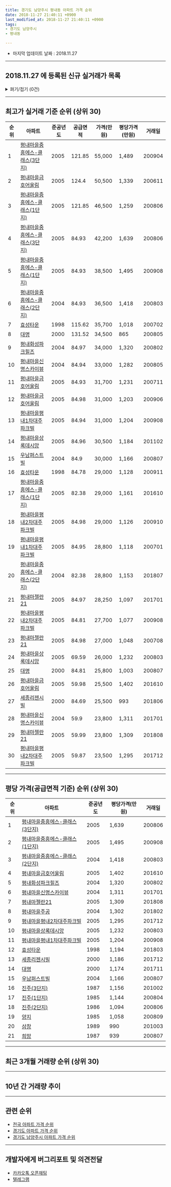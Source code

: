 ```yaml
---
title: 경기도 남양주시 평내동 아파트 가격 순위
date: 2018-11-27 21:40:11 +0900
last_modified_at: 2018-11-27 21:40:11 +0900
tags:
- 경기도 남양주시
- 평내동

---
```


* 마지막 업데이트 날짜 : 2018.11.27

---

## 2018.11.27 에 등록된 신규 실거래가 목록

<details>
<summary>펴기/접기 (0건)</summary>
<div markdown="1">

|아파트|준공년도|공급면적|가격(만원)|평당가격(만원)|거래일|
|---|---|---|---|---|---|
|없음||||||


</div>
</details>

---

## 최고가 실거래 기준 순위 (상위 30)


|순위|아파트|준공년도|공급면적|가격(만원)|평당가격(만원)|거래일|
|---|---|---|---|---|---|---|
|1|[평내마을중흥에스-클래스(3단지)](https://search.naver.com/search.naver?query=%EA%B2%BD%EA%B8%B0%EB%8F%84+%EB%82%A8%EC%96%91%EC%A3%BC%EC%8B%9C+%ED%8F%89%EB%82%B4%EB%8F%99+%ED%8F%89%EB%82%B4%EB%A7%88%EC%9D%84%EC%A4%91%ED%9D%A5%EC%97%90%EC%8A%A4-%ED%81%B4%EB%9E%98%EC%8A%A4%283%EB%8B%A8%EC%A7%80%29)|2005|121.85|55,000|1,489|200904|
|2|[평내마을금호어울림](https://search.naver.com/search.naver?query=%EA%B2%BD%EA%B8%B0%EB%8F%84+%EB%82%A8%EC%96%91%EC%A3%BC%EC%8B%9C+%ED%8F%89%EB%82%B4%EB%8F%99+%ED%8F%89%EB%82%B4%EB%A7%88%EC%9D%84%EA%B8%88%ED%98%B8%EC%96%B4%EC%9A%B8%EB%A6%BC)|2005|124.4|50,500|1,339|200611|
|3|[평내마을중흥에스-클래스(1단지)](https://search.naver.com/search.naver?query=%EA%B2%BD%EA%B8%B0%EB%8F%84+%EB%82%A8%EC%96%91%EC%A3%BC%EC%8B%9C+%ED%8F%89%EB%82%B4%EB%8F%99+%ED%8F%89%EB%82%B4%EB%A7%88%EC%9D%84%EC%A4%91%ED%9D%A5%EC%97%90%EC%8A%A4-%ED%81%B4%EB%9E%98%EC%8A%A4%281%EB%8B%A8%EC%A7%80%29)|2005|121.85|46,500|1,259|200806|
|4|[평내마을중흥에스-클래스(3단지)](https://search.naver.com/search.naver?query=%EA%B2%BD%EA%B8%B0%EB%8F%84+%EB%82%A8%EC%96%91%EC%A3%BC%EC%8B%9C+%ED%8F%89%EB%82%B4%EB%8F%99+%ED%8F%89%EB%82%B4%EB%A7%88%EC%9D%84%EC%A4%91%ED%9D%A5%EC%97%90%EC%8A%A4-%ED%81%B4%EB%9E%98%EC%8A%A4%283%EB%8B%A8%EC%A7%80%29)|2005|84.93|42,200|1,639|200806|
|5|[평내마을중흥에스-클래스(1단지)](https://search.naver.com/search.naver?query=%EA%B2%BD%EA%B8%B0%EB%8F%84+%EB%82%A8%EC%96%91%EC%A3%BC%EC%8B%9C+%ED%8F%89%EB%82%B4%EB%8F%99+%ED%8F%89%EB%82%B4%EB%A7%88%EC%9D%84%EC%A4%91%ED%9D%A5%EC%97%90%EC%8A%A4-%ED%81%B4%EB%9E%98%EC%8A%A4%281%EB%8B%A8%EC%A7%80%29)|2005|84.93|38,500|1,495|200908|
|6|[평내마을중흥에스-클래스(2단지)](https://search.naver.com/search.naver?query=%EA%B2%BD%EA%B8%B0%EB%8F%84+%EB%82%A8%EC%96%91%EC%A3%BC%EC%8B%9C+%ED%8F%89%EB%82%B4%EB%8F%99+%ED%8F%89%EB%82%B4%EB%A7%88%EC%9D%84%EC%A4%91%ED%9D%A5%EC%97%90%EC%8A%A4-%ED%81%B4%EB%9E%98%EC%8A%A4%282%EB%8B%A8%EC%A7%80%29)|2004|84.93|36,500|1,418|200803|
|7|[효성타운](https://search.naver.com/search.naver?query=%EA%B2%BD%EA%B8%B0%EB%8F%84+%EB%82%A8%EC%96%91%EC%A3%BC%EC%8B%9C+%ED%8F%89%EB%82%B4%EB%8F%99+%ED%9A%A8%EC%84%B1%ED%83%80%EC%9A%B4)|1998|115.62|35,700|1,018|200702|
|8|[대명](https://search.naver.com/search.naver?query=%EA%B2%BD%EA%B8%B0%EB%8F%84+%EB%82%A8%EC%96%91%EC%A3%BC%EC%8B%9C+%ED%8F%89%EB%82%B4%EB%8F%99+%EB%8C%80%EB%AA%85)|2000|131.52|34,500|865|200805|
|9|[평내화성파크힐즈](https://search.naver.com/search.naver?query=%EA%B2%BD%EA%B8%B0%EB%8F%84+%EB%82%A8%EC%96%91%EC%A3%BC%EC%8B%9C+%ED%8F%89%EB%82%B4%EB%8F%99+%ED%8F%89%EB%82%B4%ED%99%94%EC%84%B1%ED%8C%8C%ED%81%AC%ED%9E%90%EC%A6%88)|2004|84.97|34,000|1,320|200802|
|10|[평내마을신명스카이뷰](https://search.naver.com/search.naver?query=%EA%B2%BD%EA%B8%B0%EB%8F%84+%EB%82%A8%EC%96%91%EC%A3%BC%EC%8B%9C+%ED%8F%89%EB%82%B4%EB%8F%99+%ED%8F%89%EB%82%B4%EB%A7%88%EC%9D%84%EC%8B%A0%EB%AA%85%EC%8A%A4%EC%B9%B4%EC%9D%B4%EB%B7%B0)|2004|84.94|33,000|1,282|200805|
|11|[평내마을금호어울림](https://search.naver.com/search.naver?query=%EA%B2%BD%EA%B8%B0%EB%8F%84+%EB%82%A8%EC%96%91%EC%A3%BC%EC%8B%9C+%ED%8F%89%EB%82%B4%EB%8F%99+%ED%8F%89%EB%82%B4%EB%A7%88%EC%9D%84%EA%B8%88%ED%98%B8%EC%96%B4%EC%9A%B8%EB%A6%BC)|2005|84.93|31,700|1,231|200711|
|12|[평내마을금호어울림](https://search.naver.com/search.naver?query=%EA%B2%BD%EA%B8%B0%EB%8F%84+%EB%82%A8%EC%96%91%EC%A3%BC%EC%8B%9C+%ED%8F%89%EB%82%B4%EB%8F%99+%ED%8F%89%EB%82%B4%EB%A7%88%EC%9D%84%EA%B8%88%ED%98%B8%EC%96%B4%EC%9A%B8%EB%A6%BC)|2005|84.98|31,000|1,203|200906|
|13|[평내마을평내1차대주파크빌](https://search.naver.com/search.naver?query=%EA%B2%BD%EA%B8%B0%EB%8F%84+%EB%82%A8%EC%96%91%EC%A3%BC%EC%8B%9C+%ED%8F%89%EB%82%B4%EB%8F%99+%ED%8F%89%EB%82%B4%EB%A7%88%EC%9D%84%ED%8F%89%EB%82%B41%EC%B0%A8%EB%8C%80%EC%A3%BC%ED%8C%8C%ED%81%AC%EB%B9%8C)|2005|84.94|31,000|1,204|200908|
|14|[평내마을상록데시앙](https://search.naver.com/search.naver?query=%EA%B2%BD%EA%B8%B0%EB%8F%84+%EB%82%A8%EC%96%91%EC%A3%BC%EC%8B%9C+%ED%8F%89%EB%82%B4%EB%8F%99+%ED%8F%89%EB%82%B4%EB%A7%88%EC%9D%84%EC%83%81%EB%A1%9D%EB%8D%B0%EC%8B%9C%EC%95%99)|2005|84.96|30,500|1,184|201102|
|15|[우남퍼스트빌](https://search.naver.com/search.naver?query=%EA%B2%BD%EA%B8%B0%EB%8F%84+%EB%82%A8%EC%96%91%EC%A3%BC%EC%8B%9C+%ED%8F%89%EB%82%B4%EB%8F%99+%EC%9A%B0%EB%82%A8%ED%8D%BC%EC%8A%A4%ED%8A%B8%EB%B9%8C)|2004|84.9|30,000|1,166|200807|
|16|[효성타운](https://search.naver.com/search.naver?query=%EA%B2%BD%EA%B8%B0%EB%8F%84+%EB%82%A8%EC%96%91%EC%A3%BC%EC%8B%9C+%ED%8F%89%EB%82%B4%EB%8F%99+%ED%9A%A8%EC%84%B1%ED%83%80%EC%9A%B4)|1998|84.78|29,000|1,128|200911|
|17|[평내마을중흥에스-클래스(1단지)](https://search.naver.com/search.naver?query=%EA%B2%BD%EA%B8%B0%EB%8F%84+%EB%82%A8%EC%96%91%EC%A3%BC%EC%8B%9C+%ED%8F%89%EB%82%B4%EB%8F%99+%ED%8F%89%EB%82%B4%EB%A7%88%EC%9D%84%EC%A4%91%ED%9D%A5%EC%97%90%EC%8A%A4-%ED%81%B4%EB%9E%98%EC%8A%A4%281%EB%8B%A8%EC%A7%80%29)|2005|82.38|29,000|1,161|201610|
|18|[평내마을평내2차대주파크빌](https://search.naver.com/search.naver?query=%EA%B2%BD%EA%B8%B0%EB%8F%84+%EB%82%A8%EC%96%91%EC%A3%BC%EC%8B%9C+%ED%8F%89%EB%82%B4%EB%8F%99+%ED%8F%89%EB%82%B4%EB%A7%88%EC%9D%84%ED%8F%89%EB%82%B42%EC%B0%A8%EB%8C%80%EC%A3%BC%ED%8C%8C%ED%81%AC%EB%B9%8C)|2005|84.98|29,000|1,126|200910|
|19|[평내마을평내1차대주파크빌](https://search.naver.com/search.naver?query=%EA%B2%BD%EA%B8%B0%EB%8F%84+%EB%82%A8%EC%96%91%EC%A3%BC%EC%8B%9C+%ED%8F%89%EB%82%B4%EB%8F%99+%ED%8F%89%EB%82%B4%EB%A7%88%EC%9D%84%ED%8F%89%EB%82%B41%EC%B0%A8%EB%8C%80%EC%A3%BC%ED%8C%8C%ED%81%AC%EB%B9%8C)|2005|84.95|28,800|1,118|200701|
|20|[평내마을중흥에스-클래스(2단지)](https://search.naver.com/search.naver?query=%EA%B2%BD%EA%B8%B0%EB%8F%84+%EB%82%A8%EC%96%91%EC%A3%BC%EC%8B%9C+%ED%8F%89%EB%82%B4%EB%8F%99+%ED%8F%89%EB%82%B4%EB%A7%88%EC%9D%84%EC%A4%91%ED%9D%A5%EC%97%90%EC%8A%A4-%ED%81%B4%EB%9E%98%EC%8A%A4%282%EB%8B%A8%EC%A7%80%29)|2004|82.38|28,800|1,153|201807|
|21|[평내마젤란21](https://search.naver.com/search.naver?query=%EA%B2%BD%EA%B8%B0%EB%8F%84+%EB%82%A8%EC%96%91%EC%A3%BC%EC%8B%9C+%ED%8F%89%EB%82%B4%EB%8F%99+%ED%8F%89%EB%82%B4%EB%A7%88%EC%A0%A4%EB%9E%8021)|2005|84.97|28,250|1,097|201701|
|22|[평내마을평내2차대주파크빌](https://search.naver.com/search.naver?query=%EA%B2%BD%EA%B8%B0%EB%8F%84+%EB%82%A8%EC%96%91%EC%A3%BC%EC%8B%9C+%ED%8F%89%EB%82%B4%EB%8F%99+%ED%8F%89%EB%82%B4%EB%A7%88%EC%9D%84%ED%8F%89%EB%82%B42%EC%B0%A8%EB%8C%80%EC%A3%BC%ED%8C%8C%ED%81%AC%EB%B9%8C)|2005|84.81|27,700|1,077|200908|
|23|[평내마젤란21](https://search.naver.com/search.naver?query=%EA%B2%BD%EA%B8%B0%EB%8F%84+%EB%82%A8%EC%96%91%EC%A3%BC%EC%8B%9C+%ED%8F%89%EB%82%B4%EB%8F%99+%ED%8F%89%EB%82%B4%EB%A7%88%EC%A0%A4%EB%9E%8021)|2005|84.98|27,000|1,048|200708|
|24|[평내마을상록데시앙](https://search.naver.com/search.naver?query=%EA%B2%BD%EA%B8%B0%EB%8F%84+%EB%82%A8%EC%96%91%EC%A3%BC%EC%8B%9C+%ED%8F%89%EB%82%B4%EB%8F%99+%ED%8F%89%EB%82%B4%EB%A7%88%EC%9D%84%EC%83%81%EB%A1%9D%EB%8D%B0%EC%8B%9C%EC%95%99)|2005|69.59|26,000|1,232|200803|
|25|[대명](https://search.naver.com/search.naver?query=%EA%B2%BD%EA%B8%B0%EB%8F%84+%EB%82%A8%EC%96%91%EC%A3%BC%EC%8B%9C+%ED%8F%89%EB%82%B4%EB%8F%99+%EB%8C%80%EB%AA%85)|2000|84.81|25,800|1,003|200807|
|26|[평내마을금호어울림](https://search.naver.com/search.naver?query=%EA%B2%BD%EA%B8%B0%EB%8F%84+%EB%82%A8%EC%96%91%EC%A3%BC%EC%8B%9C+%ED%8F%89%EB%82%B4%EB%8F%99+%ED%8F%89%EB%82%B4%EB%A7%88%EC%9D%84%EA%B8%88%ED%98%B8%EC%96%B4%EC%9A%B8%EB%A6%BC)|2005|59.98|25,500|1,402|201610|
|27|[세종리젠시빌](https://search.naver.com/search.naver?query=%EA%B2%BD%EA%B8%B0%EB%8F%84+%EB%82%A8%EC%96%91%EC%A3%BC%EC%8B%9C+%ED%8F%89%EB%82%B4%EB%8F%99+%EC%84%B8%EC%A2%85%EB%A6%AC%EC%A0%A0%EC%8B%9C%EB%B9%8C)|2000|84.69|25,500|993|201806|
|28|[평내마을신명스카이뷰](https://search.naver.com/search.naver?query=%EA%B2%BD%EA%B8%B0%EB%8F%84+%EB%82%A8%EC%96%91%EC%A3%BC%EC%8B%9C+%ED%8F%89%EB%82%B4%EB%8F%99+%ED%8F%89%EB%82%B4%EB%A7%88%EC%9D%84%EC%8B%A0%EB%AA%85%EC%8A%A4%EC%B9%B4%EC%9D%B4%EB%B7%B0)|2004|59.9|23,800|1,311|201701|
|29|[평내마젤란21](https://search.naver.com/search.naver?query=%EA%B2%BD%EA%B8%B0%EB%8F%84+%EB%82%A8%EC%96%91%EC%A3%BC%EC%8B%9C+%ED%8F%89%EB%82%B4%EB%8F%99+%ED%8F%89%EB%82%B4%EB%A7%88%EC%A0%A4%EB%9E%8021)|2005|59.99|23,800|1,309|201808|
|30|[평내마을평내2차대주파크빌](https://search.naver.com/search.naver?query=%EA%B2%BD%EA%B8%B0%EB%8F%84+%EB%82%A8%EC%96%91%EC%A3%BC%EC%8B%9C+%ED%8F%89%EB%82%B4%EB%8F%99+%ED%8F%89%EB%82%B4%EB%A7%88%EC%9D%84%ED%8F%89%EB%82%B42%EC%B0%A8%EB%8C%80%EC%A3%BC%ED%8C%8C%ED%81%AC%EB%B9%8C)|2005|59.87|23,500|1,295|201712|


---

## 평당 가격(공급면적 기준) 순위 (상위 30)


|순위|아파트|준공년도|평당가격(만원)|거래일|
|---|---|---|---|---|
|1|[평내마을중흥에스-클래스(3단지)](https://search.naver.com/search.naver?query=%EA%B2%BD%EA%B8%B0%EB%8F%84+%EB%82%A8%EC%96%91%EC%A3%BC%EC%8B%9C+%ED%8F%89%EB%82%B4%EB%8F%99+%ED%8F%89%EB%82%B4%EB%A7%88%EC%9D%84%EC%A4%91%ED%9D%A5%EC%97%90%EC%8A%A4-%ED%81%B4%EB%9E%98%EC%8A%A4%283%EB%8B%A8%EC%A7%80%29)|2005|1,639|200806|
|2|[평내마을중흥에스-클래스(1단지)](https://search.naver.com/search.naver?query=%EA%B2%BD%EA%B8%B0%EB%8F%84+%EB%82%A8%EC%96%91%EC%A3%BC%EC%8B%9C+%ED%8F%89%EB%82%B4%EB%8F%99+%ED%8F%89%EB%82%B4%EB%A7%88%EC%9D%84%EC%A4%91%ED%9D%A5%EC%97%90%EC%8A%A4-%ED%81%B4%EB%9E%98%EC%8A%A4%281%EB%8B%A8%EC%A7%80%29)|2005|1,495|200908|
|3|[평내마을중흥에스-클래스(2단지)](https://search.naver.com/search.naver?query=%EA%B2%BD%EA%B8%B0%EB%8F%84+%EB%82%A8%EC%96%91%EC%A3%BC%EC%8B%9C+%ED%8F%89%EB%82%B4%EB%8F%99+%ED%8F%89%EB%82%B4%EB%A7%88%EC%9D%84%EC%A4%91%ED%9D%A5%EC%97%90%EC%8A%A4-%ED%81%B4%EB%9E%98%EC%8A%A4%282%EB%8B%A8%EC%A7%80%29)|2004|1,418|200803|
|4|[평내마을금호어울림](https://search.naver.com/search.naver?query=%EA%B2%BD%EA%B8%B0%EB%8F%84+%EB%82%A8%EC%96%91%EC%A3%BC%EC%8B%9C+%ED%8F%89%EB%82%B4%EB%8F%99+%ED%8F%89%EB%82%B4%EB%A7%88%EC%9D%84%EA%B8%88%ED%98%B8%EC%96%B4%EC%9A%B8%EB%A6%BC)|2005|1,402|201610|
|5|[평내화성파크힐즈](https://search.naver.com/search.naver?query=%EA%B2%BD%EA%B8%B0%EB%8F%84+%EB%82%A8%EC%96%91%EC%A3%BC%EC%8B%9C+%ED%8F%89%EB%82%B4%EB%8F%99+%ED%8F%89%EB%82%B4%ED%99%94%EC%84%B1%ED%8C%8C%ED%81%AC%ED%9E%90%EC%A6%88)|2004|1,320|200802|
|6|[평내마을신명스카이뷰](https://search.naver.com/search.naver?query=%EA%B2%BD%EA%B8%B0%EB%8F%84+%EB%82%A8%EC%96%91%EC%A3%BC%EC%8B%9C+%ED%8F%89%EB%82%B4%EB%8F%99+%ED%8F%89%EB%82%B4%EB%A7%88%EC%9D%84%EC%8B%A0%EB%AA%85%EC%8A%A4%EC%B9%B4%EC%9D%B4%EB%B7%B0)|2004|1,311|201701|
|7|[평내마젤란21](https://search.naver.com/search.naver?query=%EA%B2%BD%EA%B8%B0%EB%8F%84+%EB%82%A8%EC%96%91%EC%A3%BC%EC%8B%9C+%ED%8F%89%EB%82%B4%EB%8F%99+%ED%8F%89%EB%82%B4%EB%A7%88%EC%A0%A4%EB%9E%8021)|2005|1,309|201808|
|8|[평내마을주공](https://search.naver.com/search.naver?query=%EA%B2%BD%EA%B8%B0%EB%8F%84+%EB%82%A8%EC%96%91%EC%A3%BC%EC%8B%9C+%ED%8F%89%EB%82%B4%EB%8F%99+%ED%8F%89%EB%82%B4%EB%A7%88%EC%9D%84%EC%A3%BC%EA%B3%B5)|2004|1,302|201802|
|9|[평내마을평내2차대주파크빌](https://search.naver.com/search.naver?query=%EA%B2%BD%EA%B8%B0%EB%8F%84+%EB%82%A8%EC%96%91%EC%A3%BC%EC%8B%9C+%ED%8F%89%EB%82%B4%EB%8F%99+%ED%8F%89%EB%82%B4%EB%A7%88%EC%9D%84%ED%8F%89%EB%82%B42%EC%B0%A8%EB%8C%80%EC%A3%BC%ED%8C%8C%ED%81%AC%EB%B9%8C)|2005|1,295|201712|
|10|[평내마을상록데시앙](https://search.naver.com/search.naver?query=%EA%B2%BD%EA%B8%B0%EB%8F%84+%EB%82%A8%EC%96%91%EC%A3%BC%EC%8B%9C+%ED%8F%89%EB%82%B4%EB%8F%99+%ED%8F%89%EB%82%B4%EB%A7%88%EC%9D%84%EC%83%81%EB%A1%9D%EB%8D%B0%EC%8B%9C%EC%95%99)|2005|1,232|200803|
|11|[평내마을평내1차대주파크빌](https://search.naver.com/search.naver?query=%EA%B2%BD%EA%B8%B0%EB%8F%84+%EB%82%A8%EC%96%91%EC%A3%BC%EC%8B%9C+%ED%8F%89%EB%82%B4%EB%8F%99+%ED%8F%89%EB%82%B4%EB%A7%88%EC%9D%84%ED%8F%89%EB%82%B41%EC%B0%A8%EB%8C%80%EC%A3%BC%ED%8C%8C%ED%81%AC%EB%B9%8C)|2005|1,204|200908|
|12|[효성타운](https://search.naver.com/search.naver?query=%EA%B2%BD%EA%B8%B0%EB%8F%84+%EB%82%A8%EC%96%91%EC%A3%BC%EC%8B%9C+%ED%8F%89%EB%82%B4%EB%8F%99+%ED%9A%A8%EC%84%B1%ED%83%80%EC%9A%B4)|1998|1,194|201803|
|13|[세종리젠시빌](https://search.naver.com/search.naver?query=%EA%B2%BD%EA%B8%B0%EB%8F%84+%EB%82%A8%EC%96%91%EC%A3%BC%EC%8B%9C+%ED%8F%89%EB%82%B4%EB%8F%99+%EC%84%B8%EC%A2%85%EB%A6%AC%EC%A0%A0%EC%8B%9C%EB%B9%8C)|2000|1,186|201712|
|14|[대명](https://search.naver.com/search.naver?query=%EA%B2%BD%EA%B8%B0%EB%8F%84+%EB%82%A8%EC%96%91%EC%A3%BC%EC%8B%9C+%ED%8F%89%EB%82%B4%EB%8F%99+%EB%8C%80%EB%AA%85)|2000|1,174|201711|
|15|[우남퍼스트빌](https://search.naver.com/search.naver?query=%EA%B2%BD%EA%B8%B0%EB%8F%84+%EB%82%A8%EC%96%91%EC%A3%BC%EC%8B%9C+%ED%8F%89%EB%82%B4%EB%8F%99+%EC%9A%B0%EB%82%A8%ED%8D%BC%EC%8A%A4%ED%8A%B8%EB%B9%8C)|2004|1,166|200807|
|16|[진주(3단지)](https://search.naver.com/search.naver?query=%EA%B2%BD%EA%B8%B0%EB%8F%84+%EB%82%A8%EC%96%91%EC%A3%BC%EC%8B%9C+%ED%8F%89%EB%82%B4%EB%8F%99+%EC%A7%84%EC%A3%BC%283%EB%8B%A8%EC%A7%80%29)|1987|1,156|201002|
|17|[진주(1단지)](https://search.naver.com/search.naver?query=%EA%B2%BD%EA%B8%B0%EB%8F%84+%EB%82%A8%EC%96%91%EC%A3%BC%EC%8B%9C+%ED%8F%89%EB%82%B4%EB%8F%99+%EC%A7%84%EC%A3%BC%281%EB%8B%A8%EC%A7%80%29)|1985|1,144|200804|
|18|[진주(2단지)](https://search.naver.com/search.naver?query=%EA%B2%BD%EA%B8%B0%EB%8F%84+%EB%82%A8%EC%96%91%EC%A3%BC%EC%8B%9C+%ED%8F%89%EB%82%B4%EB%8F%99+%EC%A7%84%EC%A3%BC%282%EB%8B%A8%EC%A7%80%29)|1986|1,094|200806|
|19|[양지](https://search.naver.com/search.naver?query=%EA%B2%BD%EA%B8%B0%EB%8F%84+%EB%82%A8%EC%96%91%EC%A3%BC%EC%8B%9C+%ED%8F%89%EB%82%B4%EB%8F%99+%EC%96%91%EC%A7%80)|1985|1,058|200809|
|20|[삼창](https://search.naver.com/search.naver?query=%EA%B2%BD%EA%B8%B0%EB%8F%84+%EB%82%A8%EC%96%91%EC%A3%BC%EC%8B%9C+%ED%8F%89%EB%82%B4%EB%8F%99+%EC%82%BC%EC%B0%BD)|1989|990|201003|
|21|[희망](https://search.naver.com/search.naver?query=%EA%B2%BD%EA%B8%B0%EB%8F%84+%EB%82%A8%EC%96%91%EC%A3%BC%EC%8B%9C+%ED%8F%89%EB%82%B4%EB%8F%99+%ED%9D%AC%EB%A7%9D)|1987|939|200807|


---

## 최근 3개월 거래량 순위 (상위 30)


<div style="width:100%;">
    <canvas id="deal_count_ranking" height="260"></canvas>
</div>


<script>
new Chart(document.getElementById("deal_count_ranking"), {
    type: 'horizontalBar',
    data: {
        labels: ['삼창', '진주(3단지)', '평내마을중흥에스-클래스(1단지)', '평내마을주공', '평내마을금호어울림', '평내마을중흥에스-클래스(3단지)', '평내마을신명스카이뷰', '진주(1단지)', '진주(2단지)', '평내마을평내2차대주파크빌', '평내마을상록데시앙', '평내마을평내1차대주파크빌', '평내마젤란21', '효성타운', '양지', '대명', '평내마을중흥에스-클래스(2단지)', '세종리젠시빌', '우남퍼스트빌', '평내화성파크힐즈'],
        datasets: [{
            label: '실거래 수',
            data: [46, 19, 16, 11, 10, 10, 9, 9, 8, 8, 8, 7, 5, 4, 4, 2, 2, 2, 2, 1],
            borderColor: "rgba(255, 0, 128, 1)",
            backgroundColor: "rgba(255, 0, 128, 0.5)",
            fill: false,
        }]
    },
    options: {
        responsive: true,
        title: {
            display: true,
            text: '최근 3개월 거래량 순위'
        },
        tooltips: {
            mode: 'index',
            intersect: false,
            callbacks: {
                title: function(tooltipItems, data) {
                    return "실거래 수:";
                },
                label: function(tooltipItem, data) {
                    return data.labels[tooltipItem.index] + ": " + tooltipItem.xLabel;
                }
            }
        },
        hover: {
            mode: 'nearest',
            intersect: true
        },
        scales: {
            xAxes: [{
                display: true,
                scaleLabel: {
                    display: true,
                    labelString: '실거래 수'
                },
                ticks: {
                    suggestedMin: 0,
                }
            }],
            yAxes: [{
                display: true,
                ticks: {
                    autoSkip: false,
                    callback: function(value, index, values) {
                        if (value.length > 10)
                            return value.substr(0, 8) + "...";
                        else
                            return value;
                    }
                },
                scaleLabel: {
                    display: false,
                }
            }]
        }
    }
});

</script>


---

## 10년 간 거래량 추이


<div style="width:100%;">
    <canvas id="deal_progress" height="300"></canvas>
</div>

<script>
new Chart(document.getElementById("deal_progress"), {
    type: 'line',
    data: {
        labels: ['200811','200812','200901','200902','200903','200904','200905','200906','200907','200908','200909','200910','200911','200912','201001','201002','201003','201004','201005','201006','201007','201008','201009','201010','201011','201012','201101','201102','201103','201104','201105','201106','201107','201108','201109','201110','201111','201112','201201','201202','201203','201204','201205','201206','201207','201208','201209','201210','201211','201212','201301','201302','201303','201304','201305','201306','201307','201308','201309','201310','201311','201312','201401','201402','201403','201404','201405','201406','201407','201408','201409','201410','201411','201412','201501','201502','201503','201504','201505','201506','201507','201508','201509','201510','201511','201512','201601','201602','201603','201604','201605','201606','201607','201608','201609','201610','201611','201612','201701','201702','201703','201704','201705','201706','201707','201708','201709','201710','201711','201712','201801','201802','201803','201804','201805','201806','201807','201808','201809','201810','201811'],
        datasets: [{
            label: '실거래 수',
            pointRadius: 1,
            data: [11, 19, 32, 50, 64, 98, 92, 112, 107, 150, 431, 159, 103, 46, 51, 39, 46, 39, 21, 28, 21, 34, 56, 84, 70, 66, 58, 54, 85, 65, 43, 54, 64, 106, 94, 55, 37, 54, 32, 63, 57, 43, 30, 45, 36, 49, 54, 62, 70, 72, 62, 70, 107, 87, 75, 79, 50, 104, 129, 117, 69, 74, 88, 99, 112, 74, 70, 60, 70, 126, 107, 116, 80, 82, 132, 126, 161, 100, 94, 111, 99, 90, 93, 132, 74, 57, 51, 41, 65, 78, 69, 83, 91, 97, 118, 112, 59, 51, 52, 55, 70, 59, 80, 93, 115, 76, 62, 51, 73, 64, 46, 43, 62, 80, 72, 52, 93, 161, 96, 55, 32],
            borderColor: "rgba(255, 201, 14, 1)",
            backgroundColor: "rgba(255, 201, 14, 0.5)",
            fill: true,
        }]
    },
    options: {
        responsive: true,
        title: {
            display: true,
            text: '10년간 거래량 추이'
        },
        tooltips: {
            mode: 'index',
            intersect: false,
        },
        hover: {
            mode: 'nearest',
            intersect: true
        },
        scales: {
            xAxes: [{
                display: true,
                scaleLabel: {
                    display: true,
                    labelString: '년/월'
                }
            }],
            yAxes: [{
                display: true,
                ticks: {
                    suggestedMin: 0,
                },
                scaleLabel: {
                    display: true,
                    labelString: '실거래 수'
                }
            }]
        }
    }
});

</script>


---

## 관련 순위

- [전국 아파트 가격 순위](https://inasie.github.io/apt-ranking/전국)
- [경기도 아파트 가격 순위](https://inasie.github.io/apt-ranking/경기도)
- [경기도 남양주시 아파트 가격 순위](https://inasie.github.io/apt-ranking/경기도-남양주시)


---

## 개발자에게 버그리포트 및 의견전달

- [카카오톡 오픈채팅](https://open.kakao.com/o/gLJUAP4)
- [텔레그램](https://t.me/inasie)

